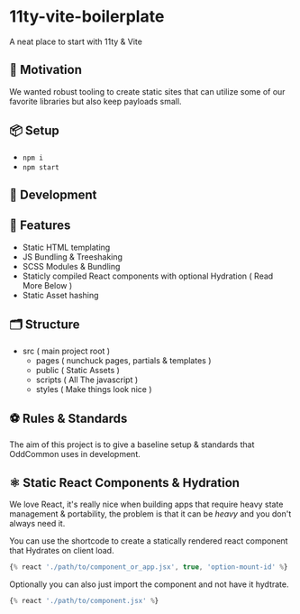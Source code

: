 # 11ty-vite-boilerplate

A neat place to start with 11ty &amp; Vite

## 🧠 Motivation

We wanted robust tooling to create static sites that can utilize some of our favorite libraries but also keep payloads small.

## 📦 Setup

- `npm i`
- `npm start`

## 🚧 Development

## 💪 Features

- Static HTML templating
- JS Bundling & Treeshaking
- SCSS Modules & Bundling
- Staticly compiled React components with optional Hydration ( Read More Below )
- Static Asset hashing

## 🗂 Structure

- src ( main project root )
  - pages ( nunchuck pages, partials & templates )
  - public ( Static Assets )
  - scripts ( All The javascript )
  - styles ( Make things look nice )

## ⚽️ Rules & Standards

The aim of this project is to give a baseline setup & standards that OddCommon uses in development.

## ⚛️ Static React Components & Hydration

We love React, it's really nice when building apps that require heavy state management & portability, the problem is that it can be _heavy_ and you don't always need it.

You can use the shortcode to create a statically rendered react component that Hydrates on client load.

```javascript
{% react './path/to/component_or_app.jsx', true, 'option-mount-id' %}
```

Optionally you can also just import the component and not have it hydtrate.

```javascript
{% react './path/to/component.jsx' %}
```

